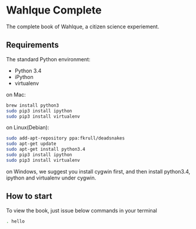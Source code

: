 Wahlque Complete
=================

The complete book of Wahlque, a citizen science experiement.

Requirements
------------

The standard Python environment:

* Python 3.4
* iPython
* virtualenv

on Mac:

```bash
brew install python3
sudo pip3 install ipython
sudo pip3 install virtualenv
```

on Linux(Debian):

```bash
sudo add-apt-repository ppa:fkrull/deadsnakes
sudo apt-get update
sudo apt-get install python3.4
sudo pip3 install ipython
sudo pip3 install virtualenv
```

on Windows, we suggest you install cygwin first,
and then install python3.4, ipython and virtualenv under cygwin.

How to start
-------------

To view the book, just issue below commands in your terminal

```bash
. hello
```

